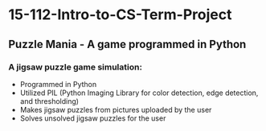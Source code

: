 # 15-112-Intro-to-CS-Term-Project

## Puzzle Mania - A game programmed in Python
### A jigsaw puzzle game simulation:
- Programmed in Python
- Utilized PIL (Python Imaging Library for color detection, edge detection, and thresholding) 
- Makes jigsaw puzzles from pictures uploaded by the user
- Solves unsolved jigsaw puzzles for the user

